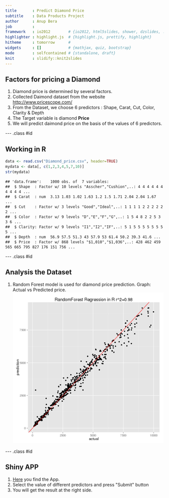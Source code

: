 ```yaml
---
title       : Predict Diamond Price 
subtitle    : Data Products Project 
author      : Anup Bera
job         : 
framework   : io2012        # {io2012, html5slides, shower, dzslides, ...}
highlighter : highlight.js  # {highlight.js, prettify, highlight}
hitheme     : tomorrow      # 
widgets     : []            # {mathjax, quiz, bootstrap}
mode        : selfcontained # {standalone, draft}
knit        : slidify::knit2slides
---
```


## Factors for pricing a Diamond     
      
1. Diamond price is determined by several factors.
2. Collected Daimond dataset from the website http://www.pricescope.com/ 
3. From the Dataset, we choose 6 predictors : Shape, Carat, Cut, Color, Clarity & Depth
4. The Target variable is diamond **Price**
5. We will predict daimond price on the basis of the values of 6 predictors.

--- .class #id 

## Working in R

```r
data <- read.csv("Diamond_price.csv", header=TRUE)   
mydata <- data[, c(1,2,3,4,5,7,10)]     
str(mydata)      
```

```
## 'data.frame':	1000 obs. of  7 variables:
##  $ Shape  : Factor w/ 10 levels "Asscher","Cushion",..: 4 4 4 4 4 4 4 4 4 4 ...
##  $ Carat  : num  3.13 1.03 1.02 1.63 1.2 1.5 1.71 2.04 2.04 1.67 ...
##  $ Cut    : Factor w/ 3 levels "Good","Ideal",..: 1 1 1 1 2 2 2 2 2 2 ...
##  $ Color  : Factor w/ 9 levels "D","E","F","G",..: 1 5 4 8 2 2 5 3 3 6 ...
##  $ Clarity: Factor w/ 9 levels "I1","I2","IF",..: 5 1 5 5 5 5 5 5 5 5 ...
##  $ Depth  : num  56.9 57.5 51.3 43 57.9 53 61.4 50.2 39.3 41.6 ...
##  $ Price  : Factor w/ 868 levels "$1,010","$1,036",..: 428 462 459 565 665 795 827 176 151 756 ...
```

--- .class #id 

## Analysis the Dataset

1. Random Forest model is used for diamond price prediction. Graph: Actual vs Predicted price.
![plot of chunk unnamed-chunk-2](assets/fig/unnamed-chunk-2-1.png) 

--- .class #id 

## Shiny APP
    
     
1. [Here](https://anupb08.shinyapps.io/DataProducts) you find the App.
2. Select the value of different predictors and press "Submit" button
3. You will get the result at the right side.




